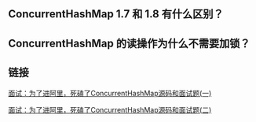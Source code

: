 ## ConcurrentHashMap 1.7 和 1.8 有什么区别？



## ConcurrentHashMap 的读操作为什么不需要加锁？



## 链接

[面试：为了进阿里，死磕了ConcurrentHashMap源码和面试题(一)](https://segmentfault.com/a/1190000024432650)

[面试：为了进阿里，死磕了ConcurrentHashMap源码和面试题(二)](https://segmentfault.com/a/1190000024439085)